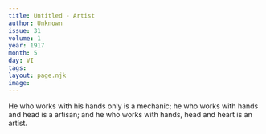 ```yaml
---
title: Untitled - Artist
author: Unknown
issue: 31
volume: 1
year: 1917
month: 5
day: VI
tags:
layout: page.njk
image:
---
```

He who works with his hands only is a mechanic; he who works with hands and head is a artisan; and he who works with hands, head and heart is an artist.   

